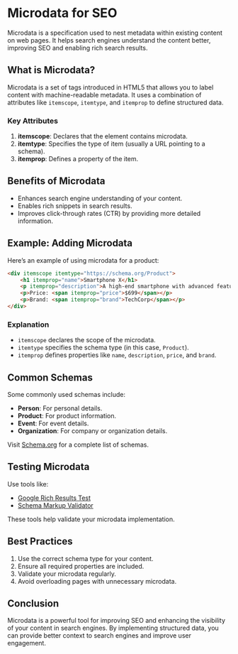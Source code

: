 # Microdata for SEO

Microdata is a specification used to nest metadata within existing content on web pages. It helps search engines understand the content better, improving SEO and enabling rich search results.

## What is Microdata?

Microdata is a set of tags introduced in HTML5 that allows you to label content with machine-readable metadata. It uses a combination of attributes like `itemscope`, `itemtype`, and `itemprop` to define structured data.

### Key Attributes

1. **itemscope**: Declares that the element contains microdata.
2. **itemtype**: Specifies the type of item (usually a URL pointing to a schema).
3. **itemprop**: Defines a property of the item.

## Benefits of Microdata

- Enhances search engine understanding of your content.
- Enables rich snippets in search results.
- Improves click-through rates (CTR) by providing more detailed information.

## Example: Adding Microdata

Here’s an example of using microdata for a product:

```html
<div itemscope itemtype="https://schema.org/Product">
    <h1 itemprop="name">Smartphone X</h1>
    <p itemprop="description">A high-end smartphone with advanced features.</p>
    <p>Price: <span itemprop="price">$699</span></p>
    <p>Brand: <span itemprop="brand">TechCorp</span></p>
</div>
```

### Explanation

- `itemscope` declares the scope of the microdata.
- `itemtype` specifies the schema type (in this case, `Product`).
- `itemprop` defines properties like `name`, `description`, `price`, and `brand`.

## Common Schemas

Some commonly used schemas include:

- **Person**: For personal details.
- **Product**: For product information.
- **Event**: For event details.
- **Organization**: For company or organization details.

Visit [Schema.org](https://schema.org/) for a complete list of schemas.

## Testing Microdata

Use tools like:

- [Google Rich Results Test](https://search.google.com/test/rich-results)
- [Schema Markup Validator](https://validator.schema.org/)

These tools help validate your microdata implementation.

## Best Practices

1. Use the correct schema type for your content.
2. Ensure all required properties are included.
3. Validate your microdata regularly.
4. Avoid overloading pages with unnecessary microdata.

## Conclusion

Microdata is a powerful tool for improving SEO and enhancing the visibility of your content in search engines. By implementing structured data, you can provide better context to search engines and improve user engagement.
